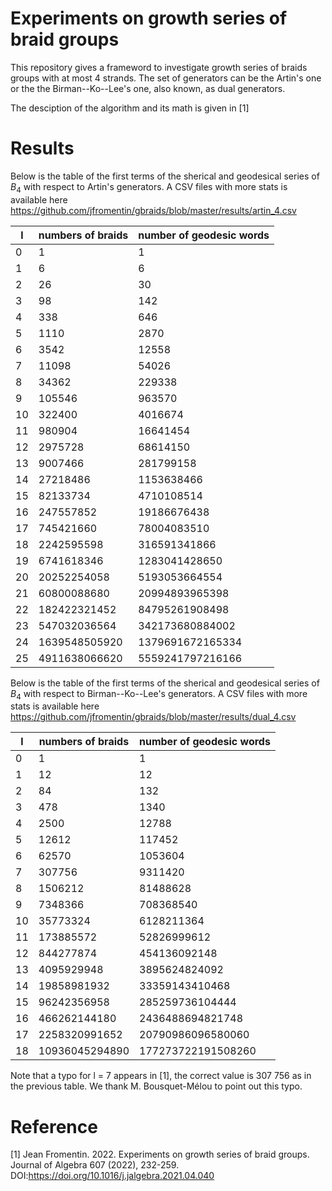 Experiments on growth series of braid groups
============================================

This repository gives a frameword to investigate growth series of braids groups with at most 4 strands.
The set of generators can be the Artin's one or the the Birman--Ko--Lee's one, also known, as dual generators.

The desciption of the algorithm and its math is given in [1]


Results
=======

Below is the table of the first terms of the sherical and geodesical series of $B_4$ with respect to Artin's generators. A CSV files with more stats is available here https://github.com/jfromentin/gbraids/blob/master/results/artin_4.csv

l | numbers of braids | number of geodesic words
--|-------------------|--------------------------
0 |1                  |1
1 |6                  |6
2 |26                 |30
3 |98                 |142
4 |338                |646
5 |1110               |2870
6 |3542               |12558
7 |11098              |54026
8 |34362              |229338
9 |105546             |963570
10|322400             |4016674
11|980904             |16641454
12|2975728            |68614150
13|9007466            |281799158
14|27218486           |1153638466
15|82133734           |4710108514
16|247557852          |19186676438
17|745421660          |78004083510
18|2242595598         |316591341866
19|6741618346         |1283041428650
20|20252254058        |5193053664554
21|60800088680        |20994893965398
22|182422321452       |84795261908498
23|547032036564       |342173680884002
24|1639548505920      |1379691672165334
25|4911638066620      |5559241797216166

Below is the table of the first terms of the sherical and geodesical series of $B_4$ with respect to Birman--Ko--Lee's generators. A CSV files with more stats is available here https://github.com/jfromentin/gbraids/blob/master/results/dual_4.csv

l | numbers of braids | number of geodesic words
--|-------------------|--------------------------
0 |1                  |1
1 |12                 |12
2 |84                 |132
3 |478                |1340
4 |2500               |12788
5 |12612              |117452
6 |62570              |1053604
7 |307756             |9311420
8 |1506212            |81488628
9 |7348366            |708368540
10|35773324           |6128211364
11|173885572          |52826999612
12|844277874          |454136092148
13|4095929948         |3895624824092
14|19858981932        |33359143410468
15|96242356958        |285259736104444
16|466262144180       |2436488694821748
17|2258320991652      |20790986096580060
18|10936045294890     |177273722191508260


Note that a typo for l = 7 appears in [1], the correct value is 307 756 as in the previous table.
We thank M. Bousquet-Mélou to point out this typo. 

Reference
=========

[1] Jean Fromentin. 2022. Experiments on growth series of braid groups. Journal of Algebra 607 (2022), 232-259.
DOI:https://doi.org/10.1016/j.jalgebra.2021.04.040  
